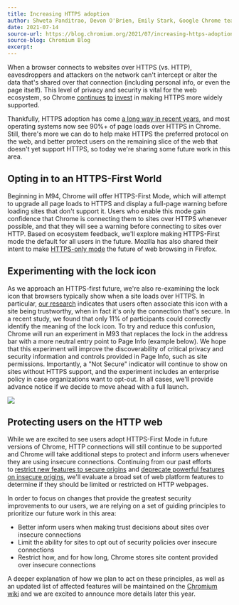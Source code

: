 ```yaml
---
title: Increasing HTTPS adoption
author: Shweta Panditrao, Devon O'Brien, Emily Stark, Google Chrome team
date: 2021-07-14
source-url: https://blog.chromium.org/2021/07/increasing-https-adoption.html
source-blog: Chromium Blog
excerpt: 
---
```


When a browser connects to websites over HTTPS (vs. HTTP), eavesdroppers and attackers on the network can't intercept or alter the data that's shared over that connection (including personal info, or even the page itself). This level of privacy and security is vital for the web ecosystem, so Chrome [continues](https://blog.chromium.org/2019/10/no-more-mixed-messages-about-https.html) [to](https://blog.chromium.org/2020/02/protecting-users-from-insecure.html) [invest](https://blog.chromium.org/2021/03/a-safer-default-for-navigation-https.html) in making HTTPS more widely supported.

Thankfully, HTTPS adoption has come [a long way in recent years](https://transparencyreport.google.com/https/overview?hl=en), and most operating systems now see 90%+ of page loads over HTTPS in Chrome. Still, there's more we can do to help make HTTPS the preferred protocol on the web, and better protect users on the remaining slice of the web that doesn't yet support HTTPS, so today we're sharing some future work in this area.

Opting in to an HTTPS-First World
---------------------------------

Beginning in M94, Chrome will offer HTTPS-First Mode, which will attempt to upgrade all page loads to HTTPS and display a full-page warning before loading sites that don't support it. Users who enable this mode gain confidence that Chrome is connecting them to sites over HTTPS whenever possible, and that they will see a warning before connecting to sites over HTTP. Based on ecosystem feedback, we'll explore making HTTPS-First mode the default for all users in the future. Mozilla has also shared their intent to make [HTTPS-only mode](https://blog.mozilla.org/security/2020/11/17/firefox-83-introduces-https-only-mode/) the future of web browsing in Firefox.

Experimenting with the lock icon
----------------------------------

As we approach an HTTPS-first future, we're also re-examining the lock icon that browsers typically show when a site loads over HTTPS. In particular, [our research](https://research.google/pubs/pub45366/) indicates that users often associate this icon with a site being trustworthy, when in fact it's only the connection that's secure. In a recent study, we found that only 11% of participants could correctly identify the meaning of the lock icon. To try and reduce this confusion, Chrome will run an experiment in M93 that replaces the lock in the address bar with a more neutral entry point to Page Info (example below). We hope that this experiment will improve the discoverability of critical privacy and security information and controls provided in Page Info, such as site permissions. Importantly, a "Not Secure" indicator will continue to show on sites without HTTPS support, and the experiment includes an enterprise policy in case organizations want to opt-out. In all cases, we'll provide advance notice if we decide to move ahead with a full launch.

![](https://lh5.googleusercontent.com/qX5CZSRNrhxon9VmUvf5hM_IGM5nYKrNSQgmjc4m08GnaIXvdV58jxpL41964FdzVswxfvsQe3zaSjP-nhW7_SzXtxAi8lw_Om0qTGLzDt0BybYO6XRGRaQCrDqHJMhmKOJooLOFafyTr2pV4kWds2okike_-YNzhjpwbZ1T3RhH2G-2)

Protecting users on the HTTP web
--------------------------------

While we are excited to see users adopt HTTPS-First Mode in future versions of Chrome, HTTP connections will still continue to be supported and Chrome will take additional steps to protect and inform users whenever they are using insecure connections. Continuing from our past efforts to [restrict new features to secure origins](https://www.chromium.org/Home/chromium-security/prefer-secure-origins-for-powerful-new-features) and [deprecate powerful features on insecure origins](https://www.chromium.org/Home/chromium-security/deprecating-powerful-features-on-insecure-origins), we'll evaluate a broad set of web platform features to determine if they should be limited or restricted on HTTP webpages.

In order to focus on changes that provide the greatest security improvements to our users, we are relying on a set of guiding principles to prioritize our future work in this area:

-   Better inform users when making trust decisions about sites over insecure connections
-   Limit the ability for sites to opt out of security policies over insecure connections
-   Restrict how, and for how long, Chrome stores site content provided over insecure connections

A deeper explanation of how we plan to act on these principles, as well as an updated list of affected features will be maintained on the [Chromium wiki](https://www.chromium.org/Home/chromium-security/deprecating-powerful-features-on-insecure-origins) and we are excited to announce more details later this year.